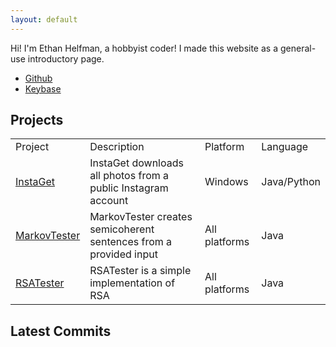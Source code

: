 ```yaml
---
layout: default
---
```

<script type="text/javascript" src="FeedEk/js/jquery-1.9.1.min.js"></script>
Hi! I'm Ethan Helfman, a hobbyist coder! I made this website as a general-use introductory page.
<ul>
	<li><a href="http://github.com/ethanhelfman/">Github</a></li>
	<li><a href="">Keybase</a></li>
</ul>

## Projects
<table width="100%">
	<tr>
		<td>Project</td>
		<td>Description</td>
		<td>Platform</td>
		<td>Language</td>
	</tr>
	<tr>
		<td><a href="https://github.com/ethanhelfman/InstaGet">InstaGet</a></td>
		<td>InstaGet downloads all photos from a public Instagram account</td>
		<td>Windows</td>
		<td>Java/Python</td>
	</tr>
	<tr>
		<td><a href="https://github.com/ethanhelfman/MarkovTester">MarkovTester</a></td>
		<td>MarkovTester creates semicoherent sentences from a provided input</td>
		<td>All platforms</td>
		<td>Java</td>
	</tr>
	<tr>
		<td><a href="https://github.com/ethanhelfman/RSATest">RSATester</a></td>
		<td>RSATester is a simple implementation of RSA</td>
		<td>All platforms</td>
		<td>Java</td>
	</tr>
</table>

## Latest Commits
<div id="jQuery">
	<script type="text/javascript">	
		$.get('https://github.com/ethanhelfman.atom', function (data) {
	 		$(data).find("entry").each(function () { // or "item" or whatever suits your feed
				var el = $(this);
				
				console.log("------------------------");
				console.log("title      : " + el.find("title").text());
				console.log("author     : " + el.find("author").text());
				console.log("description: " + el.find("description").text());
    			});
		});
	</script>
</div>
